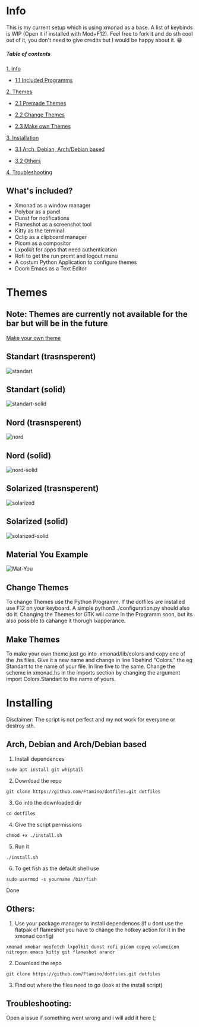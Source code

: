 # Info

This is my current setup which is using xmonad as a base. A list of keybinds is WIP (Open it if installed with Mod+F12). Feel free to fork it and do sth cool out of it, you don't need to give credits but I would be happy about it. 😁

##### Table of contents
[1. Info](https://github.com/Ftamino/dotfiles-polybar/blob/main/README.md#info)

* [1.1 Included Programms](https://github.com/Ftamino/dotfiles-polybar/blob/main/README.md#whats-included)
  
[2. Themes](https://github.com/Ftamino/dotfiles-polybar/blob/main/README.md#themes)

*  [2.1 Premade Themes](https://github.com/Ftamino/dotfiles-polybar/blob/main/README.md#themes)
  
*  [2.2 Change Themes](https://github.com/Ftamino/dotfiles-polybar/blob/main/README.md#change-themes)
  
*  [2.3 Make own Themes](https://github.com/Ftamino/dotfiles-polybar/blob/main/README.md#make-themes)

[3. Installation](https://github.com/Ftamino/dotfiles-polybar/blob/main/README.md#installing)

*  [3.1 Arch, Debian, Arch/Debian based](https://github.com/Ftamino/dotfiles-polybar/blob/main/README.md#arch-debian-and-archdebian-based)

*  [3.2 Others](https://github.com/Ftamino/dotfiles-polybar/blob/main/README.md#others)

[4. Troubleshooting](https://github.com/Ftamino/dotfiles-polybar/blob/main/README.md#troubleshooting)

## What's included?

* Xmonad as a window manager 
* Polybar as a panel
* Dunst for notifications
* Flameshot as a screenshot tool
* Kitty as the terminal
* Qclip as a clipboard manager
* Picom as a compositor
* Lxpolkit for apps that need authentication
* Rofi to get the run promt and logout menu
* A costum Python Application to configure themes
* Doom Emacs as a Text Editor
# Themes
## Note: Themes are currently not available for the bar but will be in the future

[Make your own theme](https://github.com/Ftamino/dotfiles#themeing)
  ## Standart (trasnsperent)
  ![standart](https://i.imgur.com/7b1osbU.png)
  ## Standart (solid)
  ![standart-solid](https://i.imgur.com/bWLnC0c.png)
  ## Nord (trasnsperent)
 ![nord](https://i.imgur.com/Ky5Exes.png)
  ## Nord (solid)
  ![nord-solid](https://i.imgur.com/ALXcVfr.png)
  ## Solarized (trasnsperent)
![solarized](https://i.imgur.com/O58F9pc.png)
  ## Solarized (solid)
![solarized-solid](https://i.imgur.com/zVZkqdx.png)
  ## Material You Example
![Mat-You](https://i.imgur.com/TizwZG7.png)

## Change Themes

To change Themes use the Python Programm. If the dotfiles are installed use F12 on your keyboard. A simple python3 ./configuration.py should also do it. Changing the Themes for GTK will come in the Programm soon, but its also possible to cahange it thorugh lxapperance.

## Make Themes

To make your own theme just go into .xmonad/lib/colors and copy one of the .hs files. Give it a new name and change in line 1 behind "Colors." the eg Standart to the name of your file. In line five to the same. Change the scheme in xmonad.hs in the imports section by changing the argument import Colors.Standart to the name of yours.
 
# Installing 
Disclaimer: The script is not perfect and my not work for everyone or destroy sth. 

## Arch, Debian and Arch/Debian based 
 1. Install dependences
```
sudo apt install git whiptail
```
 2. Download the repo
```
git clone https://github.com/Ftamino/dotfiles.git dotfiles
```
 3. Go into the downloaded dir
```
cd dotfiles
```
 4. Give the script permissions 
```
chmod +x ./install.sh
```
 5. Run it
```
./install.sh
```
6. To get fish as the default shell use
```
sudo usermod -s yourname /bin/fish
```

 Done
 
## Others:
 1. Use your package manager to install dependences (if u dont use the flatpak of flameshot you have to change the hotkey action for it in the xmonad config)
 ```
 xmonad xmobar neofetch lxpolkit dunst rofi picom copyq volumeicon nitrogen emacs kitty git flameshot arandr
 ```
 2. Download the repo
 ```
 git clone https://github.com/Ftamino/dotfiles.git dotfiles
 ```
 3. Find out where the files need to go (look at the install script)
 
 ## Troubleshooting: 
 
Open a issue if something went wrong and i will add it here (;

